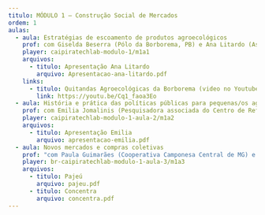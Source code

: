 ```yaml
---
titulo: MÓDULO 1 – Construção Social de Mercados
ordem: 1
aulas:
  - aula: Estratégias de escoamento de produtos agroecológicos
    prof: com Giselda Beserra (Pólo da Borborema, PB) e Ana Litardo (Assoc. Agroecológica de Teresópolis, RJ)
    player: caipiratechlab-modulo-1/m1a1
    arquivos:
      - titulo: Apresentação Ana Litardo
        arquivo: Apresentacao-ana-litardo.pdf 
    links:
      - titulo: Quitandas Agroecológicas da Borborema (video no Youtube)
        link: https://youtu.be/Cq1_faoa3Eo    
  - aula: História e prática das políticas públicas para pequenas/os agricultoras/es no Brasil
    prof: com Emilia Jomalinis (Pesquisadora associada do Centro de Referência em Soberania e Segurança Alimentar e Nutricional/UFRRJ, RJ)
    player: caipiratechlab-modulo-1-aula-2/m1a2
    arquivos:
      - titulo: Apresentação Emilia
        arquivo: apresentacao-emilia.pdf
  - aula: Novos mercados e compras coletivas
    prof: "com Paula Guimarães (Cooperativa Camponesa Central de MG) e Apolônia da Silva (Rede de Mulheres Produtoras do Pajeú, PE); mediação: Marcela Martins (Amerek/UFMG, MG)"
    player: br-caipiratechlab-modulo-1-aula-3/m1a3
    arquivos:
      - titulo: Pajeú
        arquivo: pajeu.pdf
      - titulo: Concentra
        arquivo: concentra.pdf  
---
```

